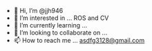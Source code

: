 - 👋 Hi, I’m @jjh946
- 👀 I’m interested in ... ROS and CV
- 🌱 I’m currently learning ... 
- 💞️ I’m looking to collaborate on ... 
- 📫 How to reach me ... asdfg3128@gmail.com

<!---
jjh946/jjh946 is a ✨ special ✨ repository because its `README.md` (this file) appears on your GitHub profile.
You can click the Preview link to take a look at your changes.
--->
